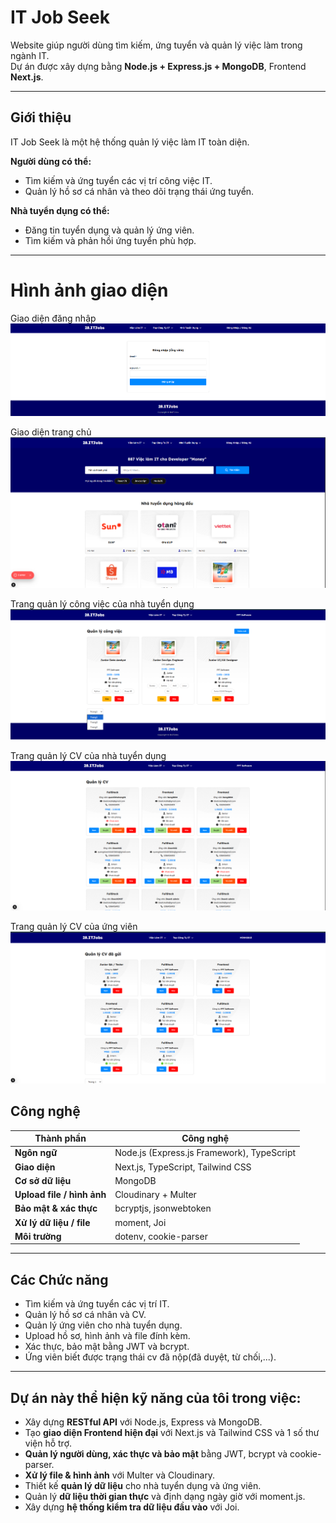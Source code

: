 # IT Job Seek

Website giúp người dùng tìm kiếm, ứng tuyển và quản lý việc làm trong ngành IT.  
Dự án được xây dựng bằng **Node.js + Express.js + MongoDB**, Frontend **Next.js**.


---

## Giới thiệu

IT Job Seek là một hệ thống quản lý việc làm IT toàn diện.

**Người dùng có thể:**
- Tìm kiếm và ứng tuyển các vị trí công việc IT.
- Quản lý hồ sơ cá nhân và theo dõi trạng thái ứng tuyển.

**Nhà tuyển dụng có thể:**
- Đăng tin tuyển dụng và quản lý ứng viên.
- Tìm kiếm và phản hồi ứng tuyển phù hợp.

---
# Hình ảnh giao diện
Giao diện đăng nhập 
![alt text](./public/assets/images/image-1.png)

Giao diện trang chủ 
![alt text](./public/assets/images/image.png)

Trang quản lý công việc của nhà tuyển dụng
![alt text](./public/assets/images/image-2.png)

Trang quản lý CV  của nhà tuyển dụng
![alt text](./public/assets/images/image-3.png)

Trang quản lý CV của ứng viên
![alt text](./public/assets/images/image-4.png)


## Công nghệ

| Thành phần                 | Công nghệ                              |
|----------------------------|---------------------------------------|
| **Ngôn ngữ**               | Node.js (Express.js Framework), TypeScript |
| **Giao diện**              | Next.js, TypeScript, Tailwind CSS     |
| **Cơ sở dữ liệu**          | MongoDB                               |
| **Upload file / hình ảnh** | Cloudinary + Multer                   |
| **Bảo mật & xác thực**     | bcryptjs, jsonwebtoken                |
| **Xử lý dữ liệu / file**   | moment, Joi                           |
| **Môi trường**             | dotenv, cookie-parser                  |

---

## Các Chức năng 

- Tìm kiếm và ứng tuyển các vị trí IT.  
- Quản lý hồ sơ cá nhân và CV.  
- Quản lý ứng viên cho nhà tuyển dụng.  
- Upload hồ sơ, hình ảnh và file đính kèm.  
- Xác thực, bảo mật bằng JWT và bcrypt.  
- Ứng viên biết được trạng thái cv đã nộp(đã duyệt, từ chối,...).

---



## Dự án này thể hiện kỹ năng của tôi trong việc:

- Xây dựng **RESTful API** với Node.js, Express và MongoDB.  
- Tạo **giao diện Frontend hiện đại** với Next.js và Tailwind CSS và 1 số thư viện hỗ trợ.  
- **Quản lý người dùng, xác thực và bảo mật** bằng JWT, bcrypt và cookie-parser.  
- **Xử lý file & hình ảnh** với Multer và Cloudinary.  
- Thiết kế **quản lý dữ liệu** cho nhà tuyển dụng và ứng viên.  
- Quản lý **dữ liệu thời gian thực** và định dạng ngày giờ với moment.js.  
- Xây dựng **hệ thống kiểm tra dữ liệu đầu vào** với Joi.  
